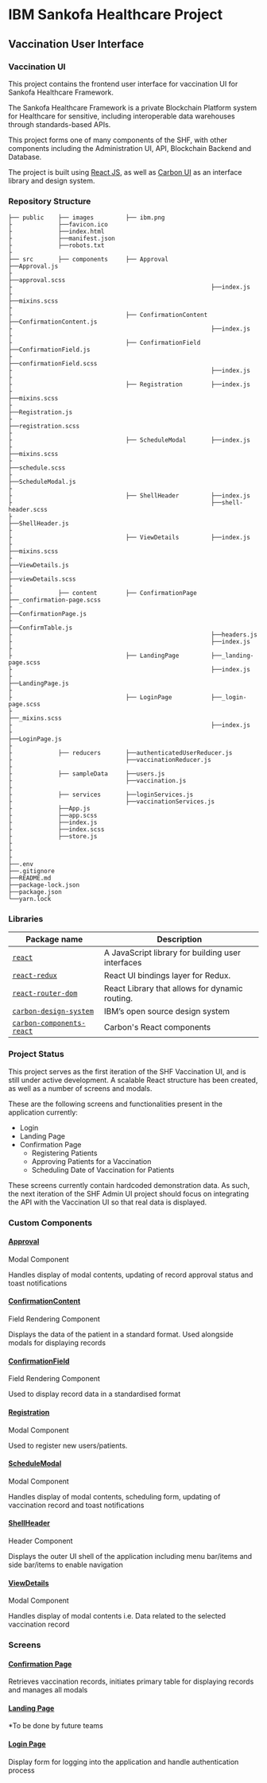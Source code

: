# IBM Sankofa Healthcare Project
## Vaccination User Interface
### Vaccination UI

This project contains the frontend user interface for vaccination UI for Sankofa Healthcare Framework.

The Sankofa Healthcare Framework is a private Blockchain Platform system for Healthcare for sensitive, including interoperable data warehouses through standards-based APIs.

This project forms one of many components of the SHF, with other components including the Administration UI, API, Blockchain Backend and Database.

The project is built using [React JS](https://reactjs.org/), as well as [Carbon UI](https://www.carbondesignsystem.com/) as an interface library and design system.


### Repository Structure

    ├── public    ├── images         ├── ibm.png   
    ├             ├──favicon.ico
    ├             ├──index.html
    ├             ├──manifest.json
    ├             ├──robots.txt
    ├                        
    ├── src       ├── components     ├── Approval            ├──Approval.js
    ├                                                        ├──approval.scss
    ├                                                        ├──index.js
    ├                                                        ├──mixins.scss
    ├
    ├                                ├── ConfirmationContent ├──ConfirmationContent.js
    ├                                                        ├──index.js
    ├                         
    ├                                ├── ConfirmationField   ├──ConfirmationField.js
    ├                                                        ├──confirmationField.scss
    ├                                                        ├──index.js
    ├                             
    ├                                ├── Registration        ├──index.js
    ├                                                        ├──mixins.scss
    ├                                                        ├──Registration.js
    ├                                                        ├──registration.scss
    ├
    ├                                ├── ScheduleModal       ├──index.js
    ├                                                        ├──mixins.scss
    ├                                                        ├──schedule.scss
    ├                                                        ├──ScheduleModal.js
    ├
    ├                                ├── ShellHeader         ├──index.js
    ├                                                        ├──shell-header.scss
    ├                                                        ├──ShellHeader.js
    ├
    ├                                ├── ViewDetails         ├──index.js
    ├                                                        ├──mixins.scss
    ├                                                        ├──ViewDetails.js
    ├                                                        ├──viewDetails.scss
    ├
    ├             ├── content        ├── ConfirmationPage    ├──_confirmation-page.scss
    ├                                                        ├──ConfirmationPage.js
    ├                                                        ├──ConfirmTable.js
    ├                                                        ├──headers.js
    ├                                                        ├──index.js
    ├
    ├                                ├── LandingPage         ├──_landing-page.scss
    ├                                                        ├──index.js
    ├                                                        ├──LandingPage.js 
    ├                         
    ├                                ├── LoginPage           ├──_login-page.scss
    ├                                                        ├──_mixins.scss
    ├                                                        ├──index.js
    ├                                                        ├──LoginPage.js
    ├                                                       
    ├             ├── reducers       ├──authenticatedUserReducer.js
    ├                                ├──vaccinationReducer.js
    ├                               
    ├             ├── sampleData     ├──users.js
    ├                                ├──vaccination.js
    ├ 
    ├             ├── services       ├──loginServices.js
    ├                                ├──vaccinationServices.js
    ├             ├──App.js
    ├             ├──app.scss
    ├             ├──index.js
    ├             ├──index.scss
    ├             ├──store.js
    ├
    ├
    ├ 
    ├──.env         
    ├──.gitignore
    ├──README.md
    ├──package-lock.json
    ├──package.json
    └──yarn.lock   


### Libraries
| Package name                                  | Description                                                                                                                                                                                                                                   |
| --------------------------------------------- | --------------------------------------------------------------------------------------------------------------------------------------------------------------------------------------------------------------------------------------------- |
| [`react`](https://reactjs.org/)  | A JavaScript library for building user interfaces |
| [`react-redux`](https://react-redux.js.org/)     | React UI bindings layer for Redux. |
| [`react-router-dom`](https://react-redux.js.org/)     | React Library that allows for dynamic routing. |
| [`carbon-design-system`](https://www.carbondesignsystem.com/)  | IBM’s open source design system |
| [`carbon-components-react`](https://github.com/carbon-design-system/carbon/tree/main/packages/react)  | Carbon's React components |



### Project Status
This project serves as the first iteration of the SHF Vaccination UI, and is still under active development. A scalable React structure has been created, as well as a number of screens and modals.

These are the following screens and functionalities present in the application currently:
- Login
- Landing Page
- Confirmation Page
    - Registering Patients
    - Approving Patients for a Vaccination
    - Scheduling Date of Vaccination for Patients 

These screens currently contain hardcoded demonstration data. As such, the next iteration of the SHF Admin UI project should focus on integrating the API with the Vaccination UI so that real data is displayed.

### Custom Components

#### [Approval](vaxui/src/components/Approval)
Modal Component

Handles display of modal contents, updating of record approval status and toast notifications

#### [ConfirmationContent](vaxui/src/components/ConfirmationContent)
Field Rendering Component 

Displays the data of the patient in a standard format. Used alongside modals for displaying records

#### [ConfirmationField](vaxui/src/components/ConfirmationField)
Field Rendering Component

Used to display record data in a standardised format

#### [Registration](vaxui/src/components/Registration)
Modal Component

Used to register new users/patients.

#### [ScheduleModal](vaxui/src/components/ScheduleModal)
Modal Component

Handles display of modal contents, scheduling form, updating of vaccination record and toast notifications

#### [ShellHeader](vaxui/src/components/ShellHeader)
Header Component

Displays the outer UI shell of the application including menu bar/items and side bar/items to enable navigation

#### [ViewDetails](vaxui/src/components/ViewDetails)
Modal Component

Handles display of modal contents i.e. Data related to the selected vaccination record


### Screens

#### [Confirmation Page](vaxui/src/content/ConfirmationPage)
Retrieves vaccination records, initiates primary table for displaying records and manages all modals

#### [Landing Page](vaxui/src/content/LandingPage)
*To be done by future teams

#### [Login Page](vaxui/src/content/LoginPage)
Display form for logging into the application and handle authentication process
